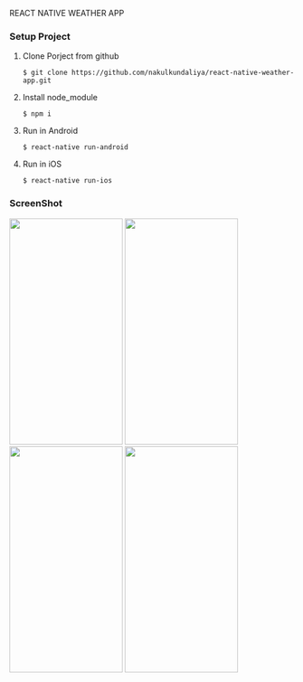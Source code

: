 REACT NATIVE WEATHER APP

### Setup Project

1. Clone Porject from github

   `$ git clone https://github.com/nakulkundaliya/react-native-weather-app.git`

2. Install node_module

   `$ npm i`

3. Run in Android

   `$ react-native run-android`

4. Run in iOS

   `$ react-native run-ios`

### ScreenShot

<img src="https://user-images.githubusercontent.com/15937642/168279510-b192b608-08a9-4a48-819e-20cf08167093.jpg" data-canonical-src="https://user-images.githubusercontent.com/15937642/168279510-b192b608-08a9-4a48-819e-20cf08167093.jpg" width="200" height="400" />
<img src="https://user-images.githubusercontent.com/15937642/168279520-356d2f2c-21eb-42b9-8993-3d459eefeae7.jpg" data-canonical-src="https://user-images.githubusercontent.com/15937642/168279520-356d2f2c-21eb-42b9-8993-3d459eefeae7.jpg" width="200" height="400" />
<img src="https://user-images.githubusercontent.com/15937642/168279531-ab3e3441-ea85-4cdc-ac7a-81f7cd5d0f53.jpg" data-canonical-src="https://user-images.githubusercontent.com/15937642/168279531-ab3e3441-ea85-4cdc-ac7a-81f7cd5d0f53.jpg" width="200" height="400" />
<img src="https://user-images.githubusercontent.com/15937642/168279540-fc1602ae-3823-46ab-a18f-105fa397f4c0.jpg" data-canonical-src="https://user-images.githubusercontent.com/15937642/168279540-fc1602ae-3823-46ab-a18f-105fa397f4c0.jpg" width="200" height="400" />
